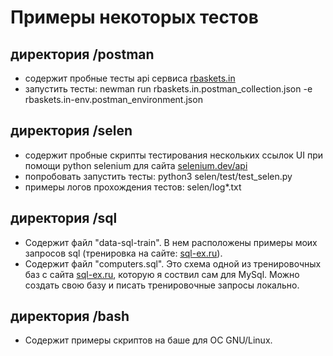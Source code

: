 
# Примеры некоторых тестов

## директория /postman
- содержит пробные тесты api сервиса [rbaskets.in](https://rbaskets.in)
- запустить тесты: newman run rbaskets.in.postman_collection.json -e rbaskets.in-env.postman_environment.json

## директория /selen
- содержит пробные скрипты тестирования нескольких ссылок UI при помощи python selenium для сайта [selenium.dev/api](https://www.selenium.dev/selenium/docs/api/py/api.html)
- попробовать запустить тесты: python3 selen/test/test_selen.py
- примеры логов прохождения тестов: selen/log*.txt

## директория /sql
- Cодержит файл "data-sql-train". В нем расположены примеры моих запросов sql (тренировка на сайте: [sql-ex.ru](https://www.sql-ex.ru/)).
- Содержит файл "computers.sql". Это схема одной из тренировочных баз с сайта [sql-ex.ru](https://www.sql-ex.ru/), которую я соствил сам для MySql. Можно создать свою базу и писать тренировочные запросы локально.

## директория /bash
- Содержит примеры скриптов на баше для ОС GNU/Linux.